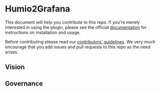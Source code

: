 # Humio2Grafana
This document will help you contribute to this repo. If you're merely interested in using the plugin, please see the official [documentation](https://docs.humio.com/integrations/other/grafana/) for instructions on installation and usage.
 
Before contributing please read our [contributors’ guidelines](CONTRIBUTING.md). We very much encourage that you add issues and pull requests to this repo as the need arises.

## Vision


## Governance

 
